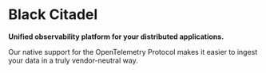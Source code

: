 # Black Citadel
**Unified observability platform for your distributed applications.**

Our native support for the OpenTelemetry Protocol makes it easier to ingest your data in a truly vendor-neutral way.
